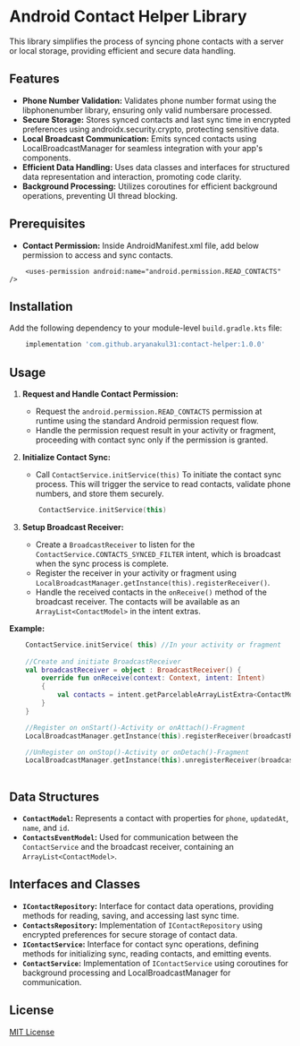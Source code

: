 # Android Contact Helper Library

This library simplifies the process of syncing phone contacts with a server or local storage, providing efficient and secure data handling.

## Features

* **Phone Number Validation:** Validates phone number format using the libphonenumber library, ensuring only valid numbersare processed.
* **Secure Storage:** Stores synced contacts and last sync time in encrypted preferences using androidx.security.crypto, protecting sensitive data.
* **Local Broadcast Communication:** Emits synced contacts using LocalBroadcastManager for seamless integration with your app's components.
* **Efficient Data Handling:** Uses data classes and interfaces for structured data representation and interaction, promoting code clarity.
* **Background Processing:** Utilizes coroutines for efficient background operations, preventing UI thread blocking.

## Prerequisites

* **Contact Permission:** Inside AndroidManifest.xml file, add below permission to access and sync contacts.

```manifest
    <uses-permission android:name="android.permission.READ_CONTACTS" />
```

## Installation

Add the following dependency to your module-level `build.gradle.kts` file:

```groovy
    implementation 'com.github.aryanakul31:contact-helper:1.0.0'
```

## Usage

1. **Request and Handle Contact Permission:**
    * Request the `android.permission.READ_CONTACTS` permission at runtime using the standard Android permission request flow.
    * Handle the permission request result in your activity or fragment, proceeding with contact sync only if the permission is granted.

2. **Initialize Contact Sync:**
    * Call `ContactService.initService(this)` To initiate the contact sync process. This will trigger the service to read contacts, validate phone numbers, and store them securely.

    ```kotlin
        ContactService.initService(this)
    ```

3. **Setup Broadcast Receiver:**
    * Create a `BroadcastReceiver` to listen for the `ContactService.CONTACTS_SYNCED_FILTER` intent, which is broadcast when the sync process is complete.
    * Register the receiver in your activity or fragment using `LocalBroadcastManager.getInstance(this).registerReceiver()`.
    * Handle the received contacts in the `onReceive()` method of the broadcast receiver. The contacts will be available as an `ArrayList<ContactModel>` in the intent extras.

**Example:**

```kotlin 
    ContactService.initService( this) //In your activity or fragment
    
    //Create and initiate BroadcastReceiver
    val broadcastReceiver = object : BroadcastReceiver() {
        override fun onReceive(context: Context, intent: Intent) 
        { 
            val contacts = intent.getParcelableArrayListExtra<ContactModel>(ContactService.CONTACTS_SYNCED_FILTER)  // Process the received contacts 
        }
    }

    //Register on onStart()-Activity or onAttach()-Fragment
    LocalBroadcastManager.getInstance(this).registerReceiver(broadcastReceiver, IntentFilter(ContactService.CONTACTS_SYNCED_FILTER))

    //UnRegister on onStop()-Activity or onDetach()-Fragment
    LocalBroadcastManager.getInstance(this).unregisterReceiver(broadcastReceiver)
    
``` 

## Data Structures

* **`ContactModel`:** Represents a contact with properties for `phone`, `updatedAt`, `name`, and `id`.
* **`ContactsEventModel`:** Used for communication between the `ContactService` and the broadcast receiver, containing an `ArrayList<ContactModel>`.

## Interfaces and Classes

* **`IContactRepository`:** Interface for contact data operations, providing methods for reading, saving, and accessing last sync time.
* **`ContactsRepository`:** Implementation of `IContactRepository` using encrypted preferences for secure storage of contact data.
* **`IContactService`:** Interface for contact sync operations, defining methods for initializing sync, reading contacts, and emitting events.
* **`ContactService`:** Implementation of `IContactService` using coroutines for background processing and LocalBroadcastManager for communication.


## License
[MIT License](https://github.com/aryanakul31/contact-helper/blob/main/LICENSE)